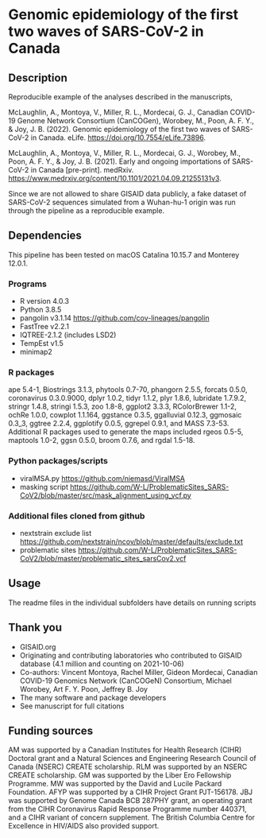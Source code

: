 # Genomic epidemiology of the first two waves of SARS-CoV-2 in Canada

## Description
Reproducible example of the analyses described in the manuscripts, 

McLaughlin, A., Montoya, V., Miller, R. L., Mordecai, G. J., Canadian COVID-19 Genome Network Consortium (CanCOGen), Worobey, M., Poon, A. F. Y., & Joy, J. B. (2022). Genomic epidemiology of the first two waves of SARS-CoV-2 in Canada. eLife. https://doi.org/10.7554/eLife.73896.

McLaughlin, A., Montoya, V., Miller, R. L., Mordecai, G. J., Worobey, M., Poon, A. F. Y., & Joy, J. B. (2021). Early and ongoing importations of SARS-CoV-2 in Canada [pre-print]. medRxiv. https://www.medrxiv.org/content/10.1101/2021.04.09.21255131v3.

Since we are not allowed to share GISAID data publicly, a fake dataset of SARS-CoV-2 sequences simulated from a Wuhan-hu-1 origin was run through the pipeline as a reproducible example.

## Dependencies
This pipeline has been tested on macOS Catalina 10.15.7 and Monterey 12.0.1.

### Programs
* R version 4.0.3
* Python 3.8.5
* pangolin v3.1.14 https://github.com/cov-lineages/pangolin
* FastTree v2.2.1 
* IQTREE-2.1.2 (includes LSD2)
* TempEst v1.5 
* minimap2 

### R packages
ape 5.4-1, Biostrings 3.1.3, phytools 0.7-70, phangorn 2.5.5, forcats 0.5.0, coronavirus 0.3.0.9000, dplyr 1.0.2, tidyr 1.1.2, plyr 1.8.6, lubridate 1.7.9.2, stringr 1.4.8, stringi 1.5.3, zoo 1.8-8, ggplot2 3.3.3, RColorBrewer 1.1-2, ochRe 1.0.0, cowplot 1.1.164, ggstance 0.3.5, ggalluvial 0.12.3, ggmosaic 0.3_3, ggtree 2.2.4, ggplotify 0.0.5, ggrepel 0.9.1, and MASS 7.3-53. Additional R packages used to generate the maps included rgeos 0.5-5, maptools 1.0-2, ggsn 0.5.0, broom 0.7.6, and rgdal 1.5-18.

### Python packages/scripts
* viralMSA.py https://github.com/niemasd/ViralMSA
* masking script https://github.com/W-L/ProblematicSites_SARS-CoV2/blob/master/src/mask_alignment_using_vcf.py

### Additional files cloned from github
* nextstrain exclude list https://github.com/nextstrain/ncov/blob/master/defaults/exclude.txt
* problematic sites https://github.com/W-L/ProblematicSites_SARS-CoV2/blob/master/problematic_sites_sarsCov2.vcf

## Usage
The readme files in the individual subfolders have details on running scripts

## Thank you
* GISAID.org
* Originating and contributing laboratories who contributed to GISAID database (4.1 million and counting on 2021-10-06)
* Co-authors: Vincent Montoya, Rachel Miller, Gideon Mordecai, Canadian COVID-19 Genomics Network (CanCOGeN) Consortium, Michael Worobey, Art F. Y. Poon, Jeffrey B. Joy
* The many software and package developers
* See manuscript for full citations

## Funding sources
AM was supported by a Canadian Institutes for Health Research (CIHR) Doctoral grant and a Natural Sciences and Engineering Research Council of Canada (NSERC) CREATE scholarship. RLM was supported by an NSERC CREATE scholarship. GM was supported by the Liber Ero Fellowship Programme. MW was supported by the David and Lucile Packard Foundation. AFYP was supported by a CIHR Project Grant PJT-156178. JBJ was supported by Genome Canada BCB 287PHY grant, an operating grant from the CIHR Coronavirus Rapid Response Programme number 440371, and a CIHR variant of concern supplement. The British Columbia Centre for Excellence in HIV/AIDS also provided support.

